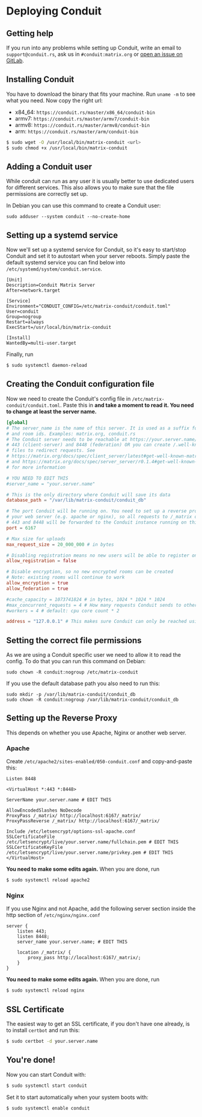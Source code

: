 # Deploying Conduit

## Getting help

If you run into any problems while setting up Conduit, write an email to `support@conduit.rs`, ask us in `#conduit:matrix.org` or [open an issue on GitLab](https://gitlab.com/famedly/conduit/-/issues/new).

## Installing Conduit

You have to download the binary that fits your machine. Run `uname -m` to see
what you need. Now copy the right url:
- x84_64: `https://conduit.rs/master/x86_64/conduit-bin`
- armv7: `https://conduit.rs/master/armv7/conduit-bin`
- armv8: `https://conduit.rs/master/armv8/conduit-bin`
- arm: `https://conduit.rs/master/arm/conduit-bin`

```bash
$ sudo wget -O /usr/local/bin/matrix-conduit <url>
$ sudo chmod +x /usr/local/bin/matrix-conduit
```

## Adding a Conduit user

While conduit can run as any user it is usually better to use dedicated users for different services.
This also allows you to make sure that the file permissions are correctly set up.

In Debian you can use this command to create a Conduit user:

```
sudo adduser --system conduit --no-create-home
```

## Setting up a systemd service

Now we'll set up a systemd service for Conduit, so it's easy to start/stop
Conduit and set it to autostart when your server reboots. Simply paste the
default systemd service you can find below into
`/etc/systemd/system/conduit.service`.

```systemd
[Unit]
Description=Conduit Matrix Server
After=network.target

[Service]
Environment="CONDUIT_CONFIG=/etc/matrix-conduit/conduit.toml"
User=conduit
Group=nogroup
Restart=always
ExecStart=/usr/local/bin/matrix-conduit

[Install]
WantedBy=multi-user.target
```

Finally, run
```bash
$ sudo systemctl daemon-reload
```


## Creating the Conduit configuration file

Now we need to create the Conduit's config file in `/etc/matrix-conduit/conduit.toml`. Paste this in **and take a moment to read it. You need to change at least the server name.**
```toml
[global]
# The server_name is the name of this server. It is used as a suffix for user
# and room ids. Examples: matrix.org, conduit.rs
# The Conduit server needs to be reachable at https://your.server.name/ on port
# 443 (client-server) and 8448 (federation) OR you can create /.well-known
# files to redirect requests. See
# https://matrix.org/docs/spec/client_server/latest#get-well-known-matrix-client
# and https://matrix.org/docs/spec/server_server/r0.1.4#get-well-known-matrix-server
# for more information

# YOU NEED TO EDIT THIS
#server_name = "your.server.name"

# This is the only directory where Conduit will save its data
database_path = "/var/lib/matrix-conduit/conduit_db"

# The port Conduit will be running on. You need to set up a reverse proxy in
# your web server (e.g. apache or nginx), so all requests to /_matrix on port
# 443 and 8448 will be forwarded to the Conduit instance running on this port
port = 6167

# Max size for uploads
max_request_size = 20_000_000 # in bytes

# Disabling registration means no new users will be able to register on this server
allow_registration = false

# Disable encryption, so no new encrypted rooms can be created
# Note: existing rooms will continue to work
allow_encryption = true
allow_federation = true

#cache_capacity = 1073741824 # in bytes, 1024 * 1024 * 1024
#max_concurrent_requests = 4 # How many requests Conduit sends to other servers at the same time
#workers = 4 # default: cpu core count * 2

address = "127.0.0.1" # This makes sure Conduit can only be reached using the reverse proxy
```

## Setting the correct file permissions

As we are using a Conduit specific user we need to allow it to read the config.
To do that you can run this command on Debian:

```
sudo chown -R conduit:nogroup /etc/matrix-conduit
```

If you use the default database path you also need to run this:

```
sudo mkdir -p /var/lib/matrix-conduit/conduit_db
sudo chown -R conduit:nogroup /var/lib/matrix-conduit/conduit_db
```


## Setting up the Reverse Proxy

This depends on whether you use Apache, Nginx or another web server.

### Apache

Create `/etc/apache2/sites-enabled/050-conduit.conf` and copy-and-paste this:
```
Listen 8448

<VirtualHost *:443 *:8448>

ServerName your.server.name # EDIT THIS

AllowEncodedSlashes NoDecode
ProxyPass /_matrix/ http://localhost:6167/_matrix/
ProxyPassReverse /_matrix/ http://localhost:6167/_matrix/

Include /etc/letsencrypt/options-ssl-apache.conf
SSLCertificateFile /etc/letsencrypt/live/your.server.name/fullchain.pem # EDIT THIS
SSLCertificateKeyFile /etc/letsencrypt/live/your.server.name/privkey.pem # EDIT THIS
</VirtualHost>
```

**You need to make some edits again.** When you are done, run
```bash
$ sudo systemctl reload apache2
```


### Nginx

If you use Nginx and not Apache, add the following server section inside the
http section of `/etc/nginx/nginx.conf`
```
server {
    listen 443;
    listen 8448;
    server_name your.server.name; # EDIT THIS

    location /_matrix/ {
        proxy_pass http://localhost:6167/_matrix/;
    }
}
```
**You need to make some edits again.** When you are done, run
```bash
$ sudo systemctl reload nginx
```


## SSL Certificate

The easiest way to get an SSL certificate, if you don't have one already, is to install `certbot` and run this:
```bash
$ sudo certbot -d your.server.name
```


## You're done!

Now you can start Conduit with:
```bash
$ sudo systemctl start conduit
```

Set it to start automatically when your system boots with:
```bash
$ sudo systemctl enable conduit
```
